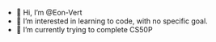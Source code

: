 - 👋 Hi, I’m @Eon-Vert
- 👀 I’m interested in learning to code, with no specific goal.
- 🌱 I’m currently trying to complete CS50P


<!---
Eon-Vert/Eon-Vert is a ✨ special ✨ repository because its `README.md` (this file) appears on your GitHub profile.
You can click the Preview link to take a look at your changes.
--->
